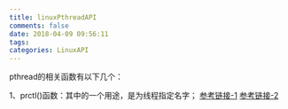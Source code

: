 ```yaml
---
title: linuxPthreadAPI
comments: false
date: 2018-04-09 09:56:11
tags:
categories: LinuxAPI
---
```


pthread的相关函数有以下几个：

1、prctl()函数：其中的一个用途，是为线程指定名字；
   [参考链接-1](https://blog.csdn.net/tmxkwzy/article/details/51919499)
   [参考链接-2](https://blog.csdn.net/jasonchen_gbd/article/details/51308638)





